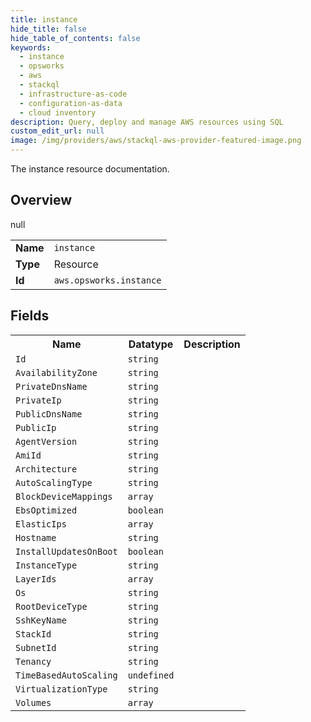 ```yaml
---
title: instance
hide_title: false
hide_table_of_contents: false
keywords:
  - instance
  - opsworks
  - aws
  - stackql
  - infrastructure-as-code
  - configuration-as-data
  - cloud inventory
description: Query, deploy and manage AWS resources using SQL
custom_edit_url: null
image: /img/providers/aws/stackql-aws-provider-featured-image.png
---
```

The instance resource documentation.

## Overview
<table><tbody>
<tr><td><b>Name</b></td><td><code>instance</code></td></tr>
<tr><td><b>Type</b></td><td>Resource</td></tr>
null
<tr><td><b>Id</b></td><td><code>aws.opsworks.instance</code></td></tr>
</tbody></table>

## Fields
<table><tbody>
<tr><th>Name</th><th>Datatype</th><th>Description</th></tr>
<tr><td><code>Id</code></td><td><code>string</code></td><td></td></tr><tr><td><code>AvailabilityZone</code></td><td><code>string</code></td><td></td></tr><tr><td><code>PrivateDnsName</code></td><td><code>string</code></td><td></td></tr><tr><td><code>PrivateIp</code></td><td><code>string</code></td><td></td></tr><tr><td><code>PublicDnsName</code></td><td><code>string</code></td><td></td></tr><tr><td><code>PublicIp</code></td><td><code>string</code></td><td></td></tr><tr><td><code>AgentVersion</code></td><td><code>string</code></td><td></td></tr><tr><td><code>AmiId</code></td><td><code>string</code></td><td></td></tr><tr><td><code>Architecture</code></td><td><code>string</code></td><td></td></tr><tr><td><code>AutoScalingType</code></td><td><code>string</code></td><td></td></tr><tr><td><code>BlockDeviceMappings</code></td><td><code>array</code></td><td></td></tr><tr><td><code>EbsOptimized</code></td><td><code>boolean</code></td><td></td></tr><tr><td><code>ElasticIps</code></td><td><code>array</code></td><td></td></tr><tr><td><code>Hostname</code></td><td><code>string</code></td><td></td></tr><tr><td><code>InstallUpdatesOnBoot</code></td><td><code>boolean</code></td><td></td></tr><tr><td><code>InstanceType</code></td><td><code>string</code></td><td></td></tr><tr><td><code>LayerIds</code></td><td><code>array</code></td><td></td></tr><tr><td><code>Os</code></td><td><code>string</code></td><td></td></tr><tr><td><code>RootDeviceType</code></td><td><code>string</code></td><td></td></tr><tr><td><code>SshKeyName</code></td><td><code>string</code></td><td></td></tr><tr><td><code>StackId</code></td><td><code>string</code></td><td></td></tr><tr><td><code>SubnetId</code></td><td><code>string</code></td><td></td></tr><tr><td><code>Tenancy</code></td><td><code>string</code></td><td></td></tr><tr><td><code>TimeBasedAutoScaling</code></td><td><code>undefined</code></td><td></td></tr><tr><td><code>VirtualizationType</code></td><td><code>string</code></td><td></td></tr><tr><td><code>Volumes</code></td><td><code>array</code></td><td></td></tr>
</tbody></table>